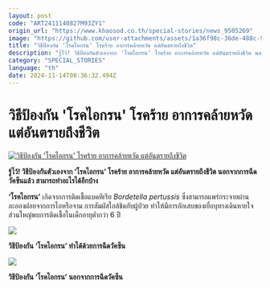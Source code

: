 ```yaml
---
layout: post
code: "ART2411140827M93ZY1"
origin_url: "https://www.khaosod.co.th/special-stories/news_9505269"
image: "https://github.com/user-attachments/assets/1a36f98c-36de-488c-9b60-e9848a77c8a8"
title: "วิธีป้องกัน 'โรคไอกรน' โรคร้าย อาการคล้ายหวัด แต่อันตรายถึงชีวิต"
description: "รู้ไว้! วิธีป้องกันตัวเองจาก 'โรคไอกรน' โรคร้าย อาการคล้ายหวัด แต่อันตรายถึงชีวิต นอกจากการฉีดวัคซีนแล้ว สามารถทำอะไรได้อีกบ้าง"
category: "SPECIAL_STORIES"
language: "th"
date: 2024-11-14T08:36:32.494Z
---
```


# วิธีป้องกัน 'โรคไอกรน' โรคร้าย อาการคล้ายหวัด แต่อันตรายถึงชีวิต

[![วิธีป้องกัน 'โรคไอกรน' โรคร้าย อาการคล้ายหวัด แต่อันตรายถึงชีวิต](https://www.khaosod.co.th/wpapp/uploads/2024/11/sick-2.jpg "วิธีป้องกัน 'โรคไอกรน' โรคร้าย อาการคล้ายหวัด แต่อันตรายถึงชีวิต")](https://www.khaosod.co.th/wpapp/uploads/2024/11/sick-2.jpg)

**รู้ไว้! วิธีป้องกันตัวเองจาก ‘โรคไอกรน’ โรคร้าย อาการคล้ายหวัด แต่อันตรายถึงชีวิต นอกจากการฉีดวัคซีนแล้ว สามารถทำอะไรได้อีกบ้าง**

**‘โรคไอกรน’** เกิดจากการติดเชื้อแบคทีเรีย _Bordetella pertussis_ ซึ่งสามารถแพร่กระจายผ่านละอองฝอยจากการไอหรือจาม การสัมผัสใกล้ชิดกับผู้ป่วย ทำให้มีการอักเสบของเยื่อบุทางเดินหายใจ ส่วนใหญ่พบการติดเชื้อในเด็กอายุต่ำกว่า 6 ปี

[![](https://www.khaosod.co.th/wpapp/uploads/2024/11/TSNBg3wSBdng7ijMhUCu5On58db8rm5lwv6HMrJz5vl-490x696.jpg)](https://www.khaosod.co.th/wpapp/uploads/2024/11/TSNBg3wSBdng7ijMhUCu5On58db8rm5lwv6HMrJz5vl.jpg)

**วิธีป้องกัน ‘โรคไอกรน’ ทำได้ด้วยการฉีดวัคซีน**

[![](https://www.khaosod.co.th/wpapp/uploads/2024/11/1474-696x464.jpg)](https://www.khaosod.co.th/wpapp/uploads/2024/11/1474.jpg)

**วิธีป้องกัน ‘โรคไอกรน’ นอกจากการฉีดวัคซีน**